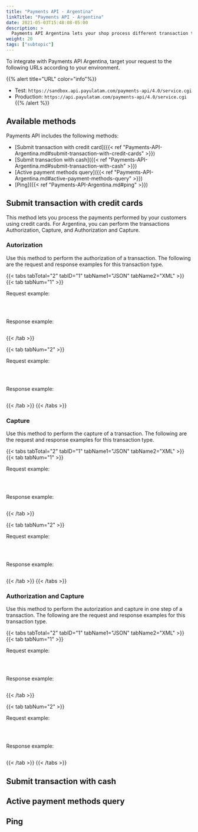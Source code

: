 ```yaml
---
title: "Payments API - Argentina"
linkTitle: "Payments API - Argentina"
date: 2021-05-03T15:48:08-05:00
description: >
  Payments API Argentina lets your shop process different transaction types with multiple payment methods.
weight: 20
tags: ["subtopic"]
---
```


To integrate with Payments API Argentina, target your request to the following URLs according to your environment.

{{% alert title="URL" color="info"%}}
* Test: ```https://sandbox.api.payulatam.com/payments-api/4.0/service.cgi```
* Production: ```https://api.payulatam.com/payments-api/4.0/service.cgi```
{{% /alert %}}

## Available methods
Payments API includes the following methods:

* [Submit transaction with credit card]({{< ref "Payments-API-Argentina.md#submit-transaction-with-credit-cards" >}})
* [Submit transaction with cash]({{< ref "Payments-API-Argentina.md#submit-transaction-with-cash" >}})
* [Active payment methods query]({{< ref "Payments-API-Argentina.md#active-payment-methods-query" >}})
* [Ping]({{< ref "Payments-API-Argentina.md#ping" >}})


## Submit transaction with credit cards
This method lets you process the payments performed by your customers using credit cards. For Argentina, you can perform the transactions Authorization, Capture, and Authorization and Capture.

### Autorization
Use this method to perform the authorization of a transaction. The following are the request and response examples for this transaction type.

{{< tabs tabTotal="2" tabID="1" tabName1="JSON" tabName2="XML" >}}
{{< tab tabNum="1" >}}
<br>

Request example:
```JSON

```
<br>

Response example:
```JSON

```

{{< /tab >}}

{{< tab tabNum="2" >}}
<br>

Request example:
```XML
```
<br>

Response example:
```XML
```
{{< /tab >}}
{{< /tabs >}}
<br>

### Capture
Use this method to perform the capture of a transaction. The following are the request and response examples for this transaction type.

{{< tabs tabTotal="2" tabID="1" tabName1="JSON" tabName2="XML" >}}
{{< tab tabNum="1" >}}
<br>

Request example:
```JSON

```
<br>

Response example:
```JSON

```

{{< /tab >}}

{{< tab tabNum="2" >}}
<br>

Request example:
```XML
```
<br>

Response example:
```XML
```
{{< /tab >}}
{{< /tabs >}}
<br>

### Authorization and Capture
Use this method to perform the autorization and capture in one step of a transaction. The following are the request and response examples for this transaction type.

{{< tabs tabTotal="2" tabID="1" tabName1="JSON" tabName2="XML" >}}
{{< tab tabNum="1" >}}
<br>

Request example:
```JSON

```
<br>

Response example:
```JSON

```

{{< /tab >}}

{{< tab tabNum="2" >}}
<br>

Request example:
```XML
```
<br>

Response example:
```XML
```
{{< /tab >}}
{{< /tabs >}}
<br>

## Submit transaction with cash

## Active payment methods query

## Ping

